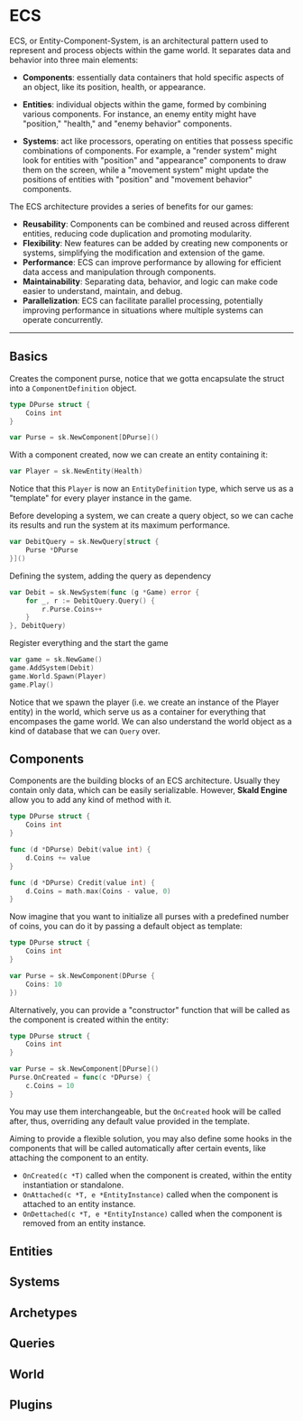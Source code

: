 # ECS

ECS, or Entity-Component-System, is an architectural pattern used to represent and process objects within the game world. It separates data and behavior into three main elements:

- **Components**: essentially data containers that hold specific aspects of an object, like its position, health, or appearance.

- **Entities**: individual objects within the game, formed by combining various components. For instance, an enemy entity might have "position," "health," and "enemy behavior" components.

- **Systems**: act like processors, operating on entities that possess specific combinations of components. For example, a "render system" might look for entities with "position" and "appearance" components to draw them on the screen, while a "movement system" might update the positions of entities with "position" and "movement behavior" components.

The ECS architecture provides a series of benefits for our games:

- **Reusability**: Components can be combined and reused across different entities, reducing code duplication and promoting modularity.
- **Flexibility**: New features can be added by creating new components or systems, simplifying the modification and extension of the game.
- **Performance**: ECS can improve performance by allowing for efficient data access and manipulation through components.
- **Maintainability**: Separating data, behavior, and logic can make code easier to understand, maintain, and debug.
- **Parallelization**: ECS can facilitate parallel processing, potentially improving performance in situations where multiple systems can operate concurrently.

---

## Basics

Creates the component purse, notice that we gotta encapsulate the struct into a `ComponentDefinition` object.

```go
type DPurse struct {
	Coins int
}

var Purse = sk.NewComponent[DPurse]()
```

With a component created, now we can create an entity containing it:

```go
var Player = sk.NewEntity(Health)
```

Notice that this `Player` is now an `EntityDefinition` type, which serve us as a "template" for every player instance in the game.

Before developing a system, we can create a query object, so we can cache its results and run the system at its maximum performance.

```go
var DebitQuery = sk.NewQuery[struct {
	Purse *DPurse
}]()
```

Defining the system, adding the query as dependency

```go
var Debit = sk.NewSystem(func (g *Game) error {
	for _, r := DebitQuery.Query() {
		r.Purse.Coins++
	}
}, DebitQuery)
```

Register everything and the start the game

```go
var game = sk.NewGame()
game.AddSystem(Debit)
game.World.Spawn(Player)
game.Play()
```

Notice that we spawn the player (i.e. we create an instance of the Player entity) in the world, which serve us as a container for everything that encompases the game world. We can also understand the world object as a kind of database that we can `Query` over.

## Components

Components are the building blocks of an ECS architecture. Usually they contain only data, which can be easily serializable. However, **Skald Engine** allow you to add any kind of method with it.

```go
type DPurse struct {
	Coins int
}

func (d *DPurse) Debit(value int) {
	d.Coins += value
}

func (d *DPurse) Credit(value int) {
	d.Coins = math.max(Coins - value, 0)
}
```

Now imagine that you want to initialize all purses with a predefined number of coins, you can do it by passing a default object as template:

```go
type DPurse struct {
	Coins int
}

var Purse = sk.NewComponent(DPurse {
	Coins: 10
})
```

Alternatively, you can provide a "constructor" function that will be called as the component is created within the entity:

```go
type DPurse struct {
	Coins int
}

var Purse = sk.NewComponent[DPurse]()
Purse.OnCreated = func(c *DPurse) {
	c.Coins = 10
}
```

You may use them interchangeable, but the `OnCreated` hook will be called after, thus, overriding any default value provided in the template.

Aiming to provide a flexible solution, you may also define some hooks in the components that will be called automatically after certain events, like attaching the component to an entity.

- `OnCreated(c *T)` called when the component is created, within the entity instantiation or standalone.
- `OnAttached(c *T, e *EntityInstance)` called when the component is attached to an entity instance.
- `OnDettached(c *T, e *EntityInstance)` called when the component is removed from an entity instance.

## Entities
## Systems
## Archetypes
## Queries
## World
## Plugins